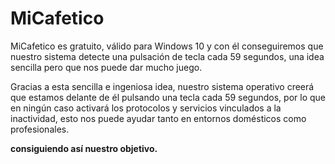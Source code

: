 # MiCafetico

MiCafetico es gratuito, válido para Windows 10 y con él conseguiremos que nuestro sistema detecte una pulsación de tecla cada 59 segundos, una idea sencilla pero que nos puede dar mucho juego.

Gracias a esta sencilla e ingeniosa idea, nuestro sistema operativo creerá que estamos delante de él pulsando una tecla cada 59 segundos, por lo que en ningún caso activará los protocolos y servicios vinculados a la inactividad, esto nos puede ayudar tanto en entornos domésticos como profesionales.

**consiguiendo así nuestro objetivo.**
